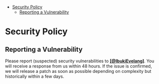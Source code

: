 - [Security Policy](#security-policy)
  - [Reporting a Vulnerability](#reporting-a-vulnerability)

# Security Policy

## Reporting a Vulnerability

Please report (suspected) security vulnerabilities to
**<a href="https://twitter.com/IbukiEvelang" target="_blank">[@IbukiEvelang]</a>**. You will receive a response from
us within 48 hours. If the issue is confirmed, we will release a patch as soon
as possible depending on complexity but historically within a few days.